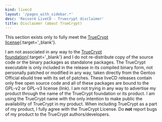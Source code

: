 ```yaml
---
kind: livecd
layout: '/pages_with_sidebar.*'
desc: 'Reiser4 LiveCD - Truecrypt disclaimer'
title: Disclaimer (about TrueCrypt)
---
```

This section exists only to fully meet the [TrueCrypt license](http://www.truecrypt.org/legal/license){:target='_blank'}.

I am not associated in any way to the [TrueCrypt foundation](http://www.truecrypt.org){:target='_blank'} and I do not re-distribute copy of the source code or the binary packages as standalone packages.
The TrueCrypt executable is only included in the release in its compiled binary form, not personally patched or modified in any way, taken directly from the Gentoo Official ebuild tree with its set of patches.
These liveCD releases contain only free open source code and all of these packages are bound to the GPL-v2 or GPL-v3 license (link).
I am not trying in any way to advertise my product through the name of the TrueCrypt foundation or its product. I am using the TrueCrypt name with the only intention to make public the availability of TrueCrypt in my product.
When including TrueCrypt as a part of my product, I fully agree with the TrueCrypt License.
Do **not** report bugs of my product to the TrueCrypt authors/developers.
